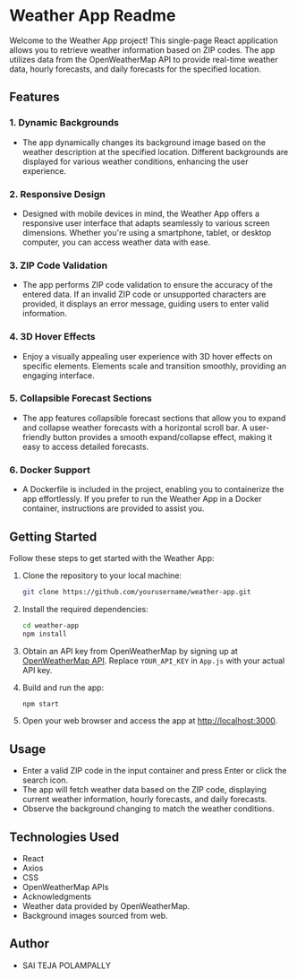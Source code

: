 # Weather App Readme

Welcome to the Weather App project! This single-page React application allows you to retrieve weather information based on ZIP codes. The app utilizes data from the OpenWeatherMap API to provide real-time weather data, hourly forecasts, and daily forecasts for the specified location.

## Features

### 1. Dynamic Backgrounds

- The app dynamically changes its background image based on the weather description at the specified location. Different backgrounds are displayed for various weather conditions, enhancing the user experience.

### 2. Responsive Design

- Designed with mobile devices in mind, the Weather App offers a responsive user interface that adapts seamlessly to various screen dimensions. Whether you're using a smartphone, tablet, or desktop computer, you can access weather data with ease.

### 3. ZIP Code Validation

- The app performs ZIP code validation to ensure the accuracy of the entered data. If an invalid ZIP code or unsupported characters are provided, it displays an error message, guiding users to enter valid information.

### 4. 3D Hover Effects

- Enjoy a visually appealing user experience with 3D hover effects on specific elements. Elements scale and transition smoothly, providing an engaging interface.

### 5. Collapsible Forecast Sections

- The app features collapsible forecast sections that allow you to expand and collapse weather forecasts with a horizontal scroll bar. A user-friendly button provides a smooth expand/collapse effect, making it easy to access detailed forecasts.

### 6. Docker Support

- A Dockerfile is included in the project, enabling you to containerize the app effortlessly. If you prefer to run the Weather App in a Docker container, instructions are provided to assist you.

## Getting Started

Follow these steps to get started with the Weather App:

1. Clone the repository to your local machine:

   ```bash
   git clone https://github.com/yourusername/weather-app.git
   ```

2. Install the required dependencies:

   ```bash
   cd weather-app
   npm install
   ```

3. Obtain an API key from OpenWeatherMap by signing up at [OpenWeatherMap API](https://openweathermap.org/api). Replace `YOUR_API_KEY` in `App.js` with your actual API key.

4. Build and run the app:

   ```bash
   npm start
   ```

5. Open your web browser and access the app at [http://localhost:3000](http://localhost:3000).

## Usage

- Enter a valid ZIP code in the input container and press Enter or click the search icon.
- The app will fetch weather data based on the ZIP code, displaying current weather information, hourly forecasts, and daily forecasts.
- Observe the background changing to match the weather conditions.

## Technologies Used

- React
- Axios
- CSS
- OpenWeatherMap APIs
- Acknowledgments
- Weather data provided by OpenWeatherMap.
- Background images sourced from web.

## Author

- SAI TEJA POLAMPALLY
